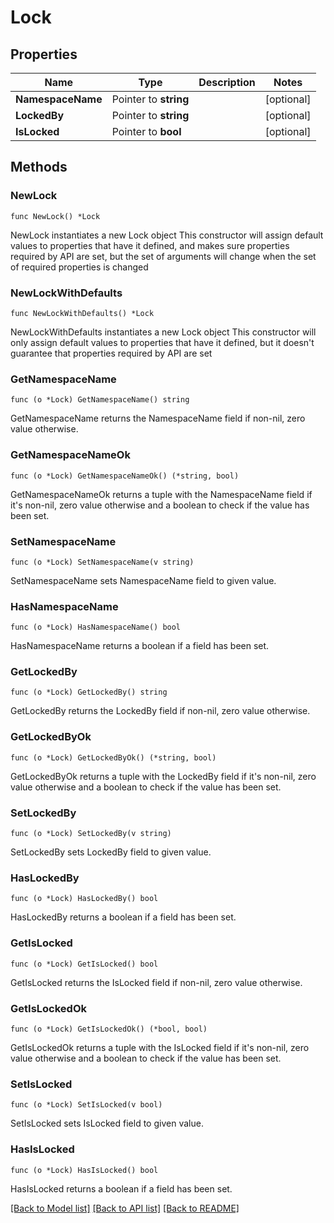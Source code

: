 # Lock

## Properties

Name | Type | Description | Notes
------------ | ------------- | ------------- | -------------
**NamespaceName** | Pointer to **string** |  | [optional] 
**LockedBy** | Pointer to **string** |  | [optional] 
**IsLocked** | Pointer to **bool** |  | [optional] 

## Methods

### NewLock

`func NewLock() *Lock`

NewLock instantiates a new Lock object
This constructor will assign default values to properties that have it defined,
and makes sure properties required by API are set, but the set of arguments
will change when the set of required properties is changed

### NewLockWithDefaults

`func NewLockWithDefaults() *Lock`

NewLockWithDefaults instantiates a new Lock object
This constructor will only assign default values to properties that have it defined,
but it doesn't guarantee that properties required by API are set

### GetNamespaceName

`func (o *Lock) GetNamespaceName() string`

GetNamespaceName returns the NamespaceName field if non-nil, zero value otherwise.

### GetNamespaceNameOk

`func (o *Lock) GetNamespaceNameOk() (*string, bool)`

GetNamespaceNameOk returns a tuple with the NamespaceName field if it's non-nil, zero value otherwise
and a boolean to check if the value has been set.

### SetNamespaceName

`func (o *Lock) SetNamespaceName(v string)`

SetNamespaceName sets NamespaceName field to given value.

### HasNamespaceName

`func (o *Lock) HasNamespaceName() bool`

HasNamespaceName returns a boolean if a field has been set.

### GetLockedBy

`func (o *Lock) GetLockedBy() string`

GetLockedBy returns the LockedBy field if non-nil, zero value otherwise.

### GetLockedByOk

`func (o *Lock) GetLockedByOk() (*string, bool)`

GetLockedByOk returns a tuple with the LockedBy field if it's non-nil, zero value otherwise
and a boolean to check if the value has been set.

### SetLockedBy

`func (o *Lock) SetLockedBy(v string)`

SetLockedBy sets LockedBy field to given value.

### HasLockedBy

`func (o *Lock) HasLockedBy() bool`

HasLockedBy returns a boolean if a field has been set.

### GetIsLocked

`func (o *Lock) GetIsLocked() bool`

GetIsLocked returns the IsLocked field if non-nil, zero value otherwise.

### GetIsLockedOk

`func (o *Lock) GetIsLockedOk() (*bool, bool)`

GetIsLockedOk returns a tuple with the IsLocked field if it's non-nil, zero value otherwise
and a boolean to check if the value has been set.

### SetIsLocked

`func (o *Lock) SetIsLocked(v bool)`

SetIsLocked sets IsLocked field to given value.

### HasIsLocked

`func (o *Lock) HasIsLocked() bool`

HasIsLocked returns a boolean if a field has been set.


[[Back to Model list]](../README.md#documentation-for-models) [[Back to API list]](../README.md#documentation-for-api-endpoints) [[Back to README]](../README.md)


